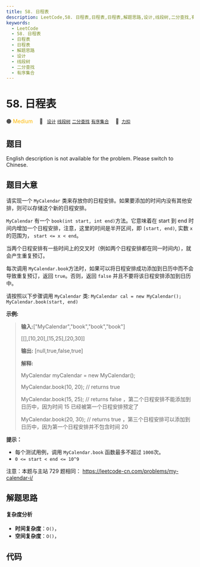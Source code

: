 ```yaml
---
title: 58. 日程表
description: LeetCode,58. 日程表,日程表,日程表,解题思路,设计,线段树,二分查找,有序集合
keywords:
  - LeetCode
  - 58. 日程表
  - 日程表
  - 日程表
  - 解题思路
  - 设计
  - 线段树
  - 二分查找
  - 有序集合
---
```


# 58. 日程表

🟠 <font color=#ffb800>Medium</font>&emsp; 🔖&ensp; [`设计`](/tag/design.md) [`线段树`](/tag/segment-tree.md) [`二分查找`](/tag/binary-search.md) [`有序集合`](/tag/ordered-set.md)&emsp; 🔗&ensp;[`力扣`](https://leetcode.cn/problems/fi9suh)

## 题目

English description is not available for the problem. Please switch to
Chinese.


## 题目大意

请实现一个 `MyCalendar` 类来存放你的日程安排。如果要添加的时间内没有其他安排，则可以存储这个新的日程安排。

`MyCalendar` 有一个 `book(int start, int end)`方法。它意味着在 start 到 end
时间内增加一个日程安排，注意，这里的时间是半开区间，即 `[start, end)`, 实数 `x` 的范围为，  `start <= x < end`。

当两个日程安排有一些时间上的交叉时（例如两个日程安排都在同一时间内），就会产生重复预订。

每次调用 `MyCalendar.book`方法时，如果可以将日程安排成功添加到日历中而不会导致重复预订，返回 `true`。否则，返回 `false`
并且不要将该日程安排添加到日历中。

请按照以下步骤调用 `MyCalendar` 类: `MyCalendar cal = new MyCalendar();`
`MyCalendar.book(start, end)`



**示例:**

> 
> 
> 
> 
> 
> **输入:**["MyCalendar","book","book","book"]
> 
> [[],[10,20],[15,25],[20,30]]
> 
> **输出:** [null,true,false,true]
> 
> **解释:** 
> 
> MyCalendar myCalendar = new MyCalendar();
> 
> MyCalendar.book(10, 20); // returns true 
> 
> MyCalendar.book(15, 25); // returns false ，第二个日程安排不能添加到日历中，因为时间 15 已经被第一个日程安排预定了
> 
> MyCalendar.book(20, 30); // returns true ，第三个日程安排可以添加到日历中，因为第一个日程安排并不包含时间 20 
> 
> 





**提示：**

  * 每个测试用例，调用 `MyCalendar.book` 函数最多不超过 `1000`次。
  * `0 <= start < end <= 10^9`



注意：本题与主站 729 题相同： <https://leetcode-cn.com/problems/my-calendar-i/>


## 解题思路

#### 复杂度分析

- **时间复杂度**：`O()`，
- **空间复杂度**：`O()`，

## 代码

```javascript

```